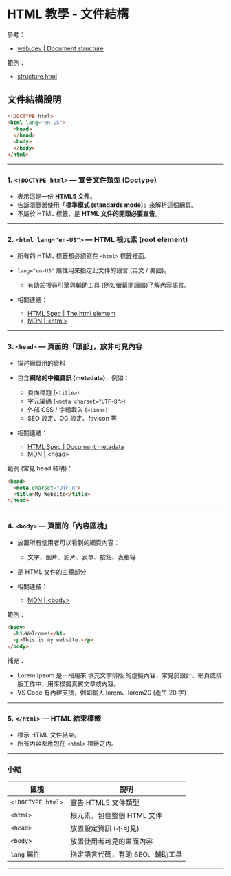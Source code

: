 # HTML 教學 - 文件結構
參考：
* [web.dev | Document structure](https://web.dev/learn/html/document-structure)

範例：
* [structure.html](../example/structure.html)

## 文件結構說明

```html
<!DOCTYPE html>
<html lang="en-US">
  <head>
  </head>
  <body>
  </body>
</html>
```

---

### 1. `<!DOCTYPE html>` — 宣告文件類型 (Doctype)

* 表示這是一份 **HTML5 文件**。
* 告訴瀏覽器使用「**標準模式 (standards mode)**」來解析這個網頁。
* 不屬於 HTML 標籤，是 **HTML 文件的開頭必要宣告**。

---

### 2. `<html lang="en-US">` — HTML 根元素 (root element)

* 所有的 HTML 標籤都必須寫在 `<html>` 標籤裡面。
* `lang="en-US"` 屬性用來指定此文件的語言 (英文 / 美國)。

  * 有助於搜尋引擎與輔助工具 (例如螢幕閱讀器)了解內容語言。

* 相關連結：
  * [HTML Spec | The html element](https://html.spec.whatwg.org/multipage/semantics.html#the-html-element)
  * [MDN | \<html>](https://developer.mozilla.org/en-US/docs/Web/HTML/Reference/Elements/html)

---

### 3. `<head>` — 頁面的「頭部」，放非可見內容

* 描述網頁用的資料
* 包含**網站的中繼資訊 (metadata)**，例如：

  * 頁面標題 (`<title>`)
  * 字元編碼 (`<meta charset="UTF-8">`)
  * 外部 CSS / 字體載入 (`<link>`)
  * SEO 設定、OG 設定、favicon 等

* 相關連結：
  * [HTML Spec | Document metadata](https://html.spec.whatwg.org/multipage/semantics.html#document-metadata)
  * [MDN | \<head>](https://developer.mozilla.org/en-US/docs/Web/HTML/Reference/Elements/head)

範例 (常見 head 結構)：

```html
<head>
  <meta charset="UTF-8">
  <title>My Website</title>
</head>
```

---

### 4. `<body>` — 頁面的「內容區塊」

* 放置所有使用者可以看到的網頁內容：

  * 文字、圖片、影片、表單、按鈕、表格等
* 是 HTML 文件的主體部分

* 相關連結：
  * [MDN | \<body>](https://developer.mozilla.org/en-US/docs/Web/HTML/Reference/Elements/body)

範例：

```html
<body>
  <h1>Welcome!</h1>
  <p>This is my website.</p>
</body>
```
補充：
* Lorem Ipsum 是一段用來 填充文字排版 的虛擬內容，常見於設計、網頁或排版工作中，用來模擬真實文章或內容。
* VS Code 有內建支援，例如輸入 lorem、lorem20 (產生 20 字)

---

### 5. `</html>` — HTML 結束標籤

* 標示 HTML 文件結束。
* 所有內容都應包在 `<html>` 標籤之內。

---

### 小結

| 區塊                | 說明                 |
| ----------------- | ------------------ |
| `<!DOCTYPE html>` | 宣告 HTML5 文件類型      |
| `<html>`          | 根元素，包住整個 HTML 文件   |
| `<head>`          | 放置設定資訊 (不可見)        |
| `<body>`          | 放置使用者可見的畫面內容       |
| `lang` 屬性         | 指定語言代碼，有助 SEO、輔助工具 |

---

